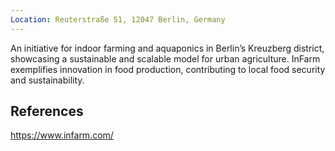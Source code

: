 ```yaml
---
Location: Reuterstraße 51, 12047 Berlin, Germany
---
```

An initiative for indoor farming and aquaponics in Berlin’s Kreuzberg district, showcasing a sustainable and scalable model for urban agriculture. InFarm exemplifies innovation in food production, contributing to local food security and sustainability.

## References

https://www.infarm.com/